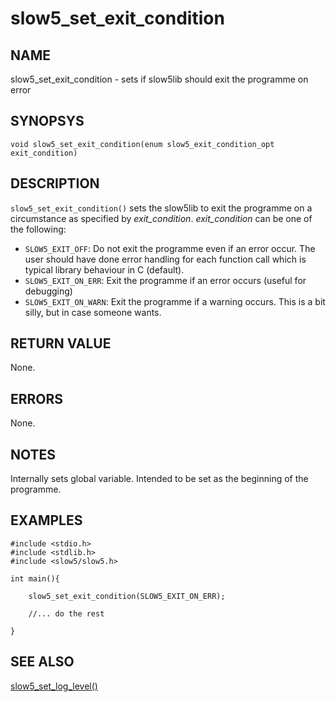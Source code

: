 # slow5_set_exit_condition

## NAME

slow5_set_exit_condition - sets if slow5lib should exit the programme on error

## SYNOPSYS

`void slow5_set_exit_condition(enum slow5_exit_condition_opt exit_condition)`

## DESCRIPTION

`slow5_set_exit_condition()` sets the slow5lib to exit the programme on a circumstance as specified by *exit_condition*. *exit_condition* can be one of the following:

- `SLOW5_EXIT_OFF`: Do not exit the programme even if an error occur. The user should have done error handling for each function call which is typical library behaviour in C (default).
- `SLOW5_EXIT_ON_ERR`: Exit the programme if an error occurs (useful for debugging)
- `SLOW5_EXIT_ON_WARN`: Exit the programme if a warning occurs. This is a bit silly, but in case someone wants.

## RETURN VALUE

None.

## ERRORS

None.

## NOTES

Internally sets global variable. Intended to be set as the beginning of the programme.


## EXAMPLES

```
#include <stdio.h>
#include <stdlib.h>
#include <slow5/slow5.h>

int main(){

	slow5_set_exit_condition(SLOW5_EXIT_ON_ERR);

	//... do the rest

}
```

## SEE ALSO
[slow5_set_log_level()](slow5_set_log_level.md)
